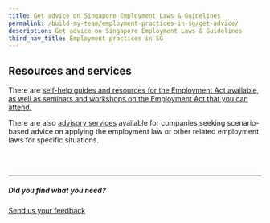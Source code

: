 ```yaml
---
title: Get advice on Singapore Employment Laws & Guidelines
permalink: /build-my-team/employment-practices-in-sg/get-advice/
description: Get advice on Singapore Employment Laws & Guidelines
third_nav_title: Employment practices in SG
---
```

## Resources and services


There are [self-help guides and resources for the Employment Act available, as well as seminars and workshops on the Employment Act that you can attend.](https://www.mom.gov.sg/employment-practices/employment-act/templates-and-resources-for-kets-and-pay-slips)

There are also [advisory services](https://www.mom.gov.sg/employment-practices/employment-act/advisory-services) available for companies seeking scenario-based advice on applying the employment law or other related employment laws for specific situations.


<br>
<br>


<hr>

##### Did you find what you need?
[Send us your feedback](https://form.gov.sg/642693623cb98f001239be0d)